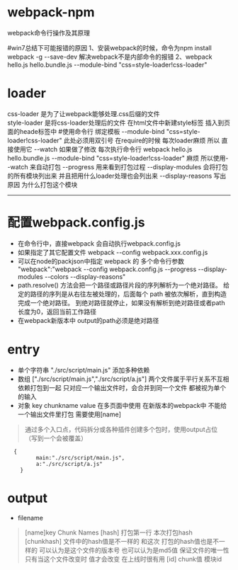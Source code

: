 # webpack-npm
webpack命令行操作及其原理

#win7总结下可能报错的原因
 1、安装webpack的时候，命令为npm install webpack -g --save-dev     解决webpack不是内部命令的报错 
 2、webpack hello.js hello.bundle.js --module-bind "css=style-loader!css-loader" 

# loader
css-loader 是为了让webpack能够处理.css后缀的文件  
style-loader 是将css-loader处理后的文件 在html文件中新建style标签  插入到页面的heade标签中
#使用命令行 绑定模板
--module-bind "css=style-loader!css-loader"  此处必须用双引号  在require的时候 每次loader麻烦 所以 直接使用它
--watch  如果做了修改 每次执行命令行 webpack hello.js hello.bundle.js --module-bind "css=style-loader!css-loader"  麻烦  所以使用--watch 来自动打包
--progress 用来看到打包过程
--display-modules  会将打包的所有模块列出来  并且把用什么loader处理也会列出来
--display-reasons  写出原因  为什么打包这个模块

-----------------------------------------
# 配置webpack.config.js
* 在命令行中，直接webpack  会自动执行webpack.config.js 
* 如果指定了其它配置文件   webpack --config webpack.xxx.config.js
* 可以在node的packjson中指定   webpack 的 多个命令行参数  "webpack":"webpack --config webpack.config.js --progress --display-modules --colors --display-reasons"
* path.resolve() 方法会把一个路径或路径片段的序列解析为一个绝对路径。
给定的路径的序列是从右往左被处理的，后面每个 path 被依次解析，直到构造完成一个绝对路径。
到绝对路径就停止，如果没有解析到绝对路径或者path长度为0，返回当前工作路径
* 在webpack新版本中 output的path必须是绝对路径
# entry 
* 单个字符串 "./src/script/main.js"   添加多种依赖
* 数组 ["./src/script/main.js","./src/script/a.js"] 两个文件属于平行关系不互相依赖打包到一起  只对应一个输出文件时，会合并到同一个文件  都被视为单个的输入
* 对象   key chunkname  value    在多页面中使用   在新版本的webpack中  不能给一个输出文件里打包  需要使用[name] 
> 通过多个入口点，代码拆分或各种插件创建多个包时，使用output占位  （写到一个会被覆盖）
```
  {
         main:"./src/script/main.js",    
         a:"./src/script/a.js"
    }
```
# output
* filename

> [name]key Chunk Names [hash] 打包第一行 本次打包hash [chunkhash]  文件中的hash值是不一样的 和这次 打包的hash值也是不一样的   可以认为是这个文件的版本号 也可以认为是md5值  保证文件的唯一性  只有当这个文件改变时 值才会改变   在上线时很有用 [id] chunk值  模块id 